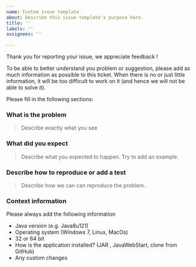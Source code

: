 ```yaml
---
name: Custom issue template
about: Describe this issue template's purpose here.
title: ''
labels: ''
assignees: ''

---
```


Thank you for reporting your issue, we appreciate feedback !

To be able to better understand you problem or suggestion, please add as much information as possible to this ticket. When there is no or just little information, it will be too difficult to work on it (and hence we
 will not be able to solve it).

Please fill in the following sections:

### What is the problem
> Describe exactly what you see 

### What did you expect
> Describe what you expected to happen. Try to add an example.

### Describe how to reproduce or add a test
> Describe how we can can reproduce the problem.

### Context information
Please always add the following information
- Java version (e.g. Java8u121)
- Operating system (Windows 7, Linux, MacOs)
- 32 or 64 bit
- How is the application installed? (JAR , JavaWebStart, clone from GitHub)
- Any custom changes
